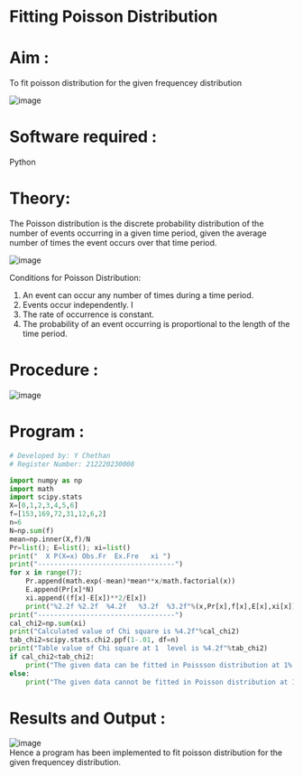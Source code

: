 # Fitting Poisson Distribution

# Aim : 

To fit poisson distribution for the given frequencey distribution

 ![image](https://user-images.githubusercontent.com/104613195/166092068-a5bf057f-fe65-41b8-ba2f-310fc6b56078.png)


# Software required :  

Python

# Theory:

The Poisson distribution is the discrete probability distribution of the number of events occurring in a given time period, given the average number of times the event occurs over that time period.

![image](https://user-images.githubusercontent.com/104613195/166248326-fd042076-8b0b-40c4-8b11-1d8e8fcb74db.png)

 Conditions for Poisson Distribution:

1. An event can occur any number of times during a time period.
2. Events occur independently. I
3. The rate of occurrence is constant.
4. The probability of an event occurring is proportional to the length of the time period. 
 
# Procedure :

![image](https://user-images.githubusercontent.com/104613195/166251988-d0c53205-6080-4f7b-ae4c-398178586637.png)

# Program :
```python
# Developed by: Y Chethan
# Register Number: 212220230008

import numpy as np
import math
import scipy.stats
X=[0,1,2,3,4,5,6]
f=[153,169,72,31,12,6,2]
n=6
N=np.sum(f)
mean=np.inner(X,f)/N
Pr=list(); E=list(); xi=list()
print("  X P(X=x) Obs.Fr  Ex.Fre   xi ")
print("----------------------------------")
for x in range(7):
    Pr.append(math.exp(-mean)*mean**x/math.factorial(x))
    E.append(Pr[x]*N)
    xi.append((f[x]-E[x])**2/E[x])
    print("%2.2f %2.2f  %4.2f   %3.2f  %3.2f"%(x,Pr[x],f[x],E[x],xi[x]))
print("----------------------------------")
cal_chi2=np.sum(xi)
print("Calculated value of Chi square is %4.2f"%cal_chi2)
tab_chi2=scipy.stats.chi2.ppf(1-.01, df=n)
print("Table value of Chi square at 1  level is %4.2f"%tab_chi2)
if cal_chi2<tab_chi2:
    print("The given data can be fitted in Poissson distribution at 1% LOS")
else:
    print("The given data cannot be fitted in Poisson distribution at 1% LOS")
```
# Results and Output : 
 ![image](https://user-images.githubusercontent.com/65499285/166267901-c770ec84-bba2-4ad0-b7d3-1a1394e60346.png)
<br> Hence a program has been implemented to fit poisson distribution for the given frequencey distribution.
